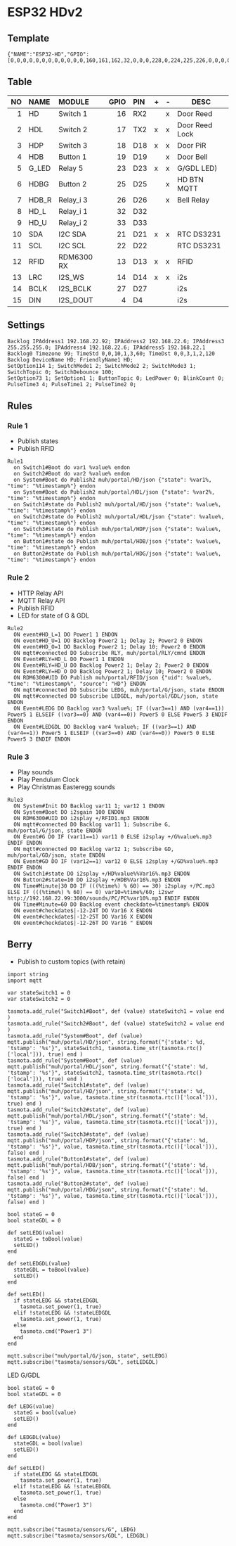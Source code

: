 # ESP32 HDv2

## Template

```
{"NAME":"ESP32-HD","GPIO":[0,0,0,0,0,0,0,0,0,0,0,0,160,161,162,32,0,0,0,228,0,224,225,226,0,0,0,0,227,0,0,0,0,0,0,0],"FLAG":0,"BASE":1}
```

## Table

| NO | NAME | MODULE | GPIO | PIN | + | - | DESC |
|--:|:--|:--|--:|:--|---|---|---|
| 1 | HD | Switch 1 | 16 | RX2 | | x | Door Reed |
| 2 | HDL | Switch 2 | 17 | TX2 | x | x | Door Reed Lock |
| 3 | HDP | Switch 3 | 18 | D18 | x | x | Door PiR |
| 4 | HDB | Button 1 | 19 | D19 |   | x | Door Bell |
| 5 | G_LED | Relay 5 | 23 | D23 | x | x | G/GDL LED) |
| 6 | HDBG | Button 2 | 25 | D25 |   | x | HD BTN MQTT |
| 7 | HDB_R | Relay_i 3 | 26 | D26 | | x | Bell Relay |
| 8 | HD_L | Relay_i 1 | 32 | D32 | | | |
| 9 | HD_U | Relay_i 2 | 33 | D33 | | | |
| 10 | SDA | I2C SDA | 21 | D21 | x | x | RTC DS3231 |
| 11 | SCL | I2C SCL | 22 | D22 | | | RTC DS3231 |
| 12 | RFID | RDM6300 RX | 13 | D13 | x | x | RFID |
| 13 | LRC | I2S_WS | 14 | D14 | x | x | i2s |
| 14 | BCLK | I2S_BCLK | 27 | D27 | | | i2s |
| 15 | DIN | I2S_DOUT | 4 | D4 | | | i2s |

## Settings

```
Backlog IPAddress1 192.168.22.92; IPAddress2 192.168.22.6; IPAddress3 255.255.255.0; IPAddress4 192.168.22.6; IPAddress5 192.168.22.1
Backlog0 Timezone 99; TimeStd 0,0,10,1,3,60; TimeDst 0,0,3,1,2,120
Backlog DeviceName HD; FriendlyName1 HD; 
SetOption114 1; SwitchMode1 2; SwitchMode2 2; SwitchMode3 1; SwitchTopic 0; SwitchDebounce 100;
SetOption73 1; SetOption1 1; ButtonTopic 0; LedPower 0; BlinkCount 0;
PulseTime3 4; PulseTime1 2; PulseTime2 0;
```

## Rules
### Rule 1
- Publish states
- Publish RFID
```
Rule1
  on Switch1#Boot do var1 %value% endon
  on Switch2#Boot do var2 %value% endon
  on System#Boot do Publish2 muh/portal/HD/json {"state": %var1%, "time": "%timestamp%"} endon
  on System#Boot do Publish2 muh/portal/HDL/json {"state": %var2%, "time": "%timestamp%"} endon
  on Switch1#state do Publish2 muh/portal/HD/json {"state": %value%, "time": "%timestamp%"} endon
  on Switch2#state do Publish2 muh/portal/HDL/json {"state": %value%, "time": "%timestamp%"} endon
  on Switch3#state do Publish muh/portal/HDP/json {"state": %value%, "time": "%timestamp%"} endon
  on Button1#state do Publish muh/portal/HDB/json {"state": %value%, "time": "%timestamp%"} endon
  on Button2#state do Publish muh/portal/HDG/json {"state": %value%, "time": "%timestamp%"} endon
```
### Rule 2
- HTTP Relay API
- MQTT Relay API
- Publish RFID
- LED for state of G & GDL
```
Rule2
  ON event#HD_L=1 DO Power1 1 ENDON
  ON event#HD_U=1 DO Backlog Power2 1; Delay 2; Power2 0 ENDON
  ON event#HD_O=1 DO Backlog Power2 1; Delay 10; Power2 0 ENDON
  ON mqtt#connected DO Subscribe RLY, muh/portal/RLY/cmnd ENDON
  ON Event#RLY=HD_L DO Power1 1 ENDON
  ON Event#RLY=HD_U DO Backlog Power2 1; Delay 2; Power2 0 ENDON
  ON Event#RLY=HD_O DO Backlog Power2 1; Delay 10; Power2 0 ENDON
  ON RDM6300#UID DO Publish muh/portal/RFID/json {"uid": %value%, "time": "%timestamp%", "source": "HD"} ENDON
  ON mqtt#connected DO Subscribe LEDG, muh/portal/G/json, state ENDON
  ON mqtt#connected DO Subscribe LEDGDL, muh/portal/GDL/json, state ENDON
  ON Event#LEDG DO Backlog var3 %value%; IF ((var3==1) AND (var4==1)) Power5 1 ELSEIF ((var3==0) AND (var4==0)) Power5 0 ELSE Power5 3 ENDIF ENDON
  ON Event#LEDGDL DO Backlog var4 %value%; IF ((var3==1) AND (var4==1)) Power5 1 ELSEIF ((var3==0) AND (var4==0)) Power5 0 ELSE Power5 3 ENDIF ENDON  
```
### Rule 3
- Play sounds
- Play Pendulum Clock
- Play Christmas Easteregg sounds
```
Rule3
  ON System#Init DO Backlog var11 1; var12 1 ENDON
  ON System#Boot DO i2sgain 100 ENDON
  ON RDM6300#UID DO i2splay +/RFID1.mp3 ENDON
  ON mqtt#connected DO Backlog var11 1; Subscribe G, muh/portal/G/json, state ENDON
  ON Event#G DO IF (var11==1) var11 0 ELSE i2splay +/G%value%.mp3 ENDIF ENDON  
  ON mqtt#connected DO Backlog var12 1; Subscribe GD, muh/portal/GD/json, state ENDON
  ON Event#GD DO IF (var12==1) var12 0 ELSE i2splay +/GD%value%.mp3 ENDIF ENDON
  ON Switch1#state DO i2splay +/HD%value%%Var16%.mp3 ENDON
  ON Button2#state=10 DO i2splay +/HDB%Var16%.mp3 ENDON
  ON Time#Minute|30 DO IF (((%time%) % 60) == 30) i2splay +/PC.mp3 ELSE IF (((%time%) % 60) == 0) var10=%time%/60; i2swr http://192.168.22.99:3000/sounds/PC/PC%var10%.mp3 ENDIF ENDON
  ON Time#Minute=60 DO Backlog event checkdate=%timestamp% ENDON
  ON event#checkdate$|-12-24T DO Var16 X ENDON
  ON event#checkdate$|-12-25T DO Var16 X ENDON
  ON event#checkdate$|-12-26T DO Var16 " ENDON
```

## Berry
- Publish to custom topics (with retain)
```
import string
import mqtt

var stateSwitch1 = 0
var stateSwitch2 = 0

tasmota.add_rule("Switch1#Boot", def (value) stateSwitch1 = value end )
tasmota.add_rule("Switch2#Boot", def (value) stateSwitch2 = value end )
tasmota.add_rule("System#Boot", def (value) mqtt.publish("muh/portal/HD/json", string.format("{'state': %d, 'tstamp': '%s'}", stateSwitch1, tasmota.time_str(tasmota.rtc()['local'])), true) end )
tasmota.add_rule("System#Boot", def (value) mqtt.publish("muh/portal/HDL/json", string.format("{'state': %d, 'tstamp': '%s'}", stateSwitch2, tasmota.time_str(tasmota.rtc()['local'])), true) end )
tasmota.add_rule("Switch1#state", def (value) mqtt.publish("muh/portal/HD/json", string.format("{'state': %d, 'tstamp': '%s'}", value, tasmota.time_str(tasmota.rtc()['local'])), true) end )
tasmota.add_rule("Switch2#state", def (value) mqtt.publish("muh/portal/HDL/json", string.format("{'state': %d, 'tstamp': '%s'}", value, tasmota.time_str(tasmota.rtc()['local'])), true) end )
tasmota.add_rule("Switch3#state", def (value) mqtt.publish("muh/portal/HDP/json", string.format("{'state': %d, 'tstamp': '%s'}", value, tasmota.time_str(tasmota.rtc()['local'])), false) end )
tasmota.add_rule("Button1#state", def (value) mqtt.publish("muh/portal/HDB/json", string.format("{'state': %d, 'tstamp': '%s'}", value, tasmota.time_str(tasmota.rtc()['local'])), false) end )
tasmota.add_rule("Button2#state", def (value) mqtt.publish("muh/portal/HDG/json", string.format("{'state': %d, 'tstamp': '%s'}", value, tasmota.time_str(tasmota.rtc()['local'])), false) end )

bool stateG = 0
bool stateGDL = 0

def setLEDG(value)
  stateG = toBool(value)
  setLED()
end

def setLEDGDL(value)
  stateGDL = toBool(value)
  setLED()
end

def setLED()
  if stateLEDG && stateLEDGDL
    tasmota.set_power(1, true)
  elif !stateLEDG && !stateLEDGDL
    tasmota.set_power(1, true)
  else 
    tasmota.cmd("Power1 3") 
  end
end

mqtt.subscribe("muh/portal/G/json, state", setLEDG)
mqtt.subscribe("tasmota/sensors/GDL", setLEDGDL)
```
LED G/GDL
```
bool stateG = 0
bool stateGDL = 0

def LEDG(value)
  stateG = bool(value)
  setLED()
end

def LEDGDL(value)
  stateGDL = bool(value)
  setLED()
end

def setLED()
  if stateLEDG && stateLEDGDL
    tasmota.set_power(1, true)
  elif !stateLEDG && !stateLEDGDL
    tasmota.set_power(1, true)
  else 
    tasmota.cmd("Power1 3") 
  end
end

mqtt.subscribe("tasmota/sensors/G", LEDG)
mqtt.subscribe("tasmota/sensors/GDL", LEDGDL)
```
